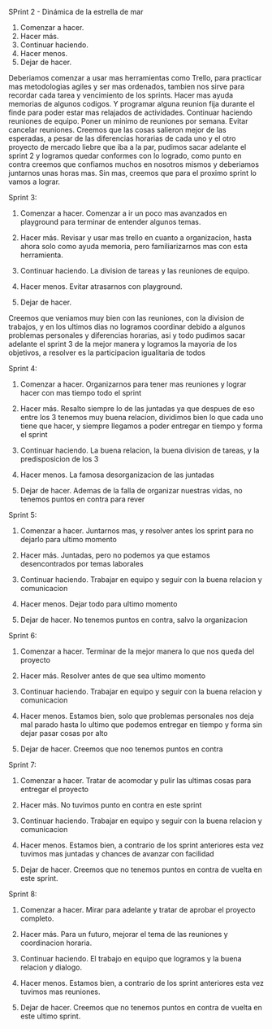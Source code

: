 SPrint 2 - Dinámica de la estrella de mar
1. Comenzar a hacer.
2. Hacer más.
3. Continuar haciendo.
4. Hacer menos.
5. Dejar de hacer.

Deberiamos comenzar a usar mas herramientas como Trello, para practicar mas metodologias agiles y ser mas ordenados, tambien nos sirve para recordar cada tarea y vencimiento de los sprints. 
Hacer mas ayuda memorias de algunos codigos. Y programar alguna reunion fija durante el finde para poder estar mas relajados de actividades.
Continuar haciendo reuniones de equipo. Poner un minimo de reuniones por semana.
Evitar cancelar reuniones.
Creemos que las cosas salieron mejor de las esperadas, a pesar de las diferencias horarias de cada uno y el otro proyecto de mercado liebre que iba a la par, pudimos sacar adelante el sprint 2 y logramos quedar conformes con lo logrado, como punto en contra creemos que confiamos muchos en nosotros mismos y deberiamos juntarnos unas horas mas. Sin mas, creemos que para el proximo sprint lo vamos a lograr.


Sprint 3: 

1. Comenzar a hacer.
Comenzar a ir un poco mas avanzados en playground para terminar  de entender algunos temas. 

2. Hacer más.
Revisar y usar mas trello en cuanto a organizacion, hasta ahora solo como ayuda memoria, pero familiarizarnos mas con esta herramienta.

3. Continuar haciendo.
La division de tareas y las reuniones de equipo.

4. Hacer menos.
Evitar atrasarnos con playground. 

5. Dejar de hacer.

Creemos que veniamos muy bien con las reuniones, con la division de trabajos, y en los ultimos dias no logramos coordinar debido a algunos problemas personales y diferencias horarias, asi y todo pudimos sacar adelante el sprint 3 de la mejor manera y logramos la mayoria de los objetivos, a resolver es la participacion igualitaria de todos





Sprint 4: 

1. Comenzar a hacer.
Organizarnos para tener mas reuniones y lograr hacer con mas tiempo todo el sprint

2. Hacer más.
Resalto siempre lo de las juntadas ya que despues de eso entre los 3 tenemos muy buena relacion, dividimos bien lo que cada uno tiene que hacer, y siempre llegamos a poder entregar en tiempo y forma el sprint

3. Continuar haciendo.
La buena relacion, la buena division de tareas, y la predisposicion de los 3

4. Hacer menos.
La famosa desorganizacion de las juntadas 

5. Dejar de hacer.
Ademas de la falla de organizar nuestras vidas, no tenemos puntos en contra para rever


Sprint 5: 

1. Comenzar a hacer.
Juntarnos mas, y resolver antes los sprint para no dejarlo para ultimo momento

2. Hacer más.
Juntadas, pero no podemos ya que estamos desencontrados por temas laborales

3. Continuar haciendo.
Trabajar en equipo y seguir con la buena relacion y comunicacion

4. Hacer menos.
Dejar todo para ultimo momento

5. Dejar de hacer.
No tenemos puntos en contra, salvo la organizacion


Sprint 6: 

1. Comenzar a hacer.
Terminar de la mejor manera lo que nos queda del proyecto

2. Hacer más.
Resolver antes de que sea ultimo momento

3. Continuar haciendo.
Trabajar en equipo y seguir con la buena relacion y comunicacion

4. Hacer menos.
Estamos bien, solo que problemas personales nos deja mal parado hasta lo ultimo que podemos entregar en tiempo y forma sin dejar pasar cosas por alto

5. Dejar de hacer.
Creemos que noo tenemos puntos en contra



Sprint 7: 

1. Comenzar a hacer.
Tratar de acomodar y pulir las ultimas cosas para entregar el proyecto

2. Hacer más.
No tuvimos punto en contra en este sprint

3. Continuar haciendo.
Trabajar en equipo y seguir con la buena relacion y comunicacion

4. Hacer menos.
Estamos bien, a contrario de los sprint anteriores esta vez tuvimos mas juntadas y chances de avanzar con facilidad

5. Dejar de hacer.
Creemos que no tenemos puntos en contra de vuelta en este sprint.



Sprint 8: 

1. Comenzar a hacer.
Mirar para adelante y tratar de aprobar el proyecto completo.

2. Hacer más.
Para un futuro, mejorar el tema de las reuniones y coordinacion horaria.

3. Continuar haciendo.
El trabajo en equipo que logramos y la buena relacion y dialogo.

4. Hacer menos.
Estamos bien, a contrario de los sprint anteriores esta vez tuvimos mas reuniones.

5. Dejar de hacer.
Creemos que no tenemos puntos en contra de vuelta en este ultimo sprint.